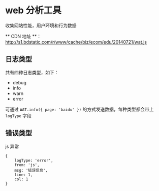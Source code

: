 # web 分析工具

收集网站性能，用户环境和行为数据

** CDN 地址 **：http://s1.bdstatic.com/r/www/cache/biz/ecom/edu/20140721/wat.js

## 日志类型

共有四种日志类型，如下：

* debug
* info
* warn
* error

可通过 `WAT.info({ page: 'baidu' })` 的方式发送数据，每种类型都会带上 `logType` 字段

## 错误类型

js 异常

    {
        logType: 'error',
        from: 'js',
        msg: '错误信息',
        line: 1,
        col: 1
    }

